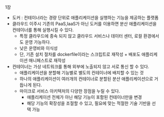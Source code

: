1장
* 도커 : 컨테이너라는 경량 단위로 애플리케이션을 실행하는 기능을 제공하는 플랫폼
* 클라우드 이주시 기존의 PaaS,IaaS가 아닌 도커를 이용하면 분산 애플리케이션을 컨테이너를 통해 실행시킬 수 있다.
  * 특정 클라우드에 종속 되지 않고 클라우드 서비스나 데이터 센터, 로컬 환경에서도 운영 가능하다. 
  * 낮은 운영비와 이식성
  * 단, 기존 설치 절차를 dockerfile이라는 스크립트로 재작성 + 배포도 애플리케이션 매니페스트로 재작성
* 컨테이너는 가상 네트워크를 통해 외부에 노출되지 않고 서로 통신 할 수 있다. 
  * 애플리케이션을 분할해 기능별로 별도의 컨테이너에 배치할 수 있는 것
  * 하나의 애플리케이션이 여러개의 컨테이너로 분할된 분산 애플리케이션으로 거듭나게 된다. 
  * 마이크로 서비스 아키텍처의 다양한 장점을 누릴 수 있다. 
    * 애플리케이션 전체가 아닌 해당 기능이 포함된 컨테이너만을 변경
    * 해당 기능의 확장성을 조절할 수 있고, 필요에 맞는 적절한 기술 기반을 선택 가능